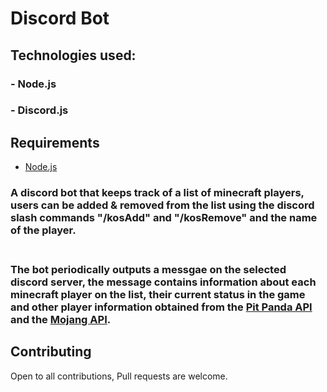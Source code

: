 # Discord Bot
## Technologies used:
### - Node.js
### - Discord.js

## Requirements
+ [Node.js](https://nodejs.org/en/download/current) <br>

### A discord bot that keeps track of a list of minecraft players, users can be added & removed from the list using the discord slash commands "/kosAdd" and "/kosRemove" and the name of the player. <br> <br>
### The bot periodically outputs a messgae on the selected discord server, the message contains information about each minecraft player on the list, their current status in the game and other player information obtained from the [Pit Panda API](https://pitpanda.rocks/) and the [Mojang API](https://mojang-api-docs.gapple.pw/no-auth/username-to-uuid-get).

## Contributing
Open to all contributions, Pull requests are welcome.
